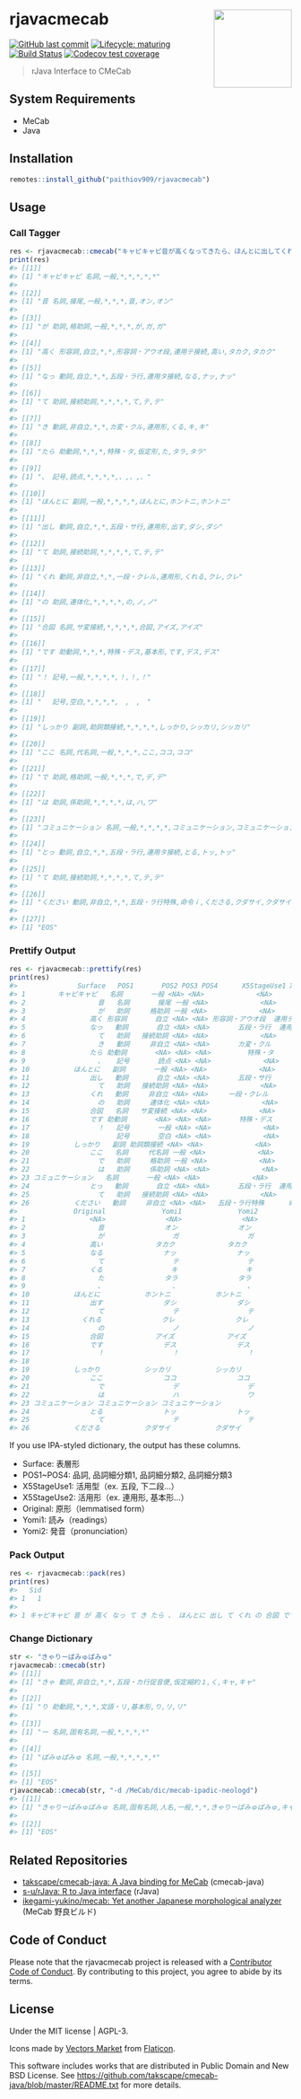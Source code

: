 
<!-- README.md is generated from README.Rmd. Please edit that file -->

# rjavacmecab <a href='https://paithiov909.github.io/rjavacmecab'><img src='https://raw.githack.com/paithiov909/rjavacmecab/master/man/figures/logo.png' align="right" height="139" /></a>

<!-- badges: start -->

[![GitHub last
commit](https://img.shields.io/github/last-commit/paithiov909/rjavacmecab)](#)
[![Lifecycle:
maturing](https://img.shields.io/badge/lifecycle-maturing-blue.svg)](https://www.tidyverse.org/lifecycle/#maturing)
[![Build
Status](https://travis-ci.com/paithiov909/rjavacmecab.svg?branch=master)](https://travis-ci.com/paithiov909/rjavacmecab)
[![Codecov test
coverage](https://codecov.io/gh/paithiov909/rjavacmecab/branch/master/graph/badge.svg)](https://codecov.io/gh/paithiov909/rjavacmecab?branch=master)
<!-- badges: end -->

> rJava Interface to CMeCab

## System Requirements

-   MeCab
-   Java

## Installation

``` r
remotes::install_github("paithiov909/rjavacmecab")
```

## Usage

### Call Tagger

``` r
res <- rjavacmecab::cmecab("キャピキャピ音が高くなってきたら、ほんとに出してくれの合図です！　しっかりここではコミュニケーションとってください")
print(res)
#> [[1]]
#> [1] "キャピキャピ 名詞,一般,*,*,*,*,*"
#> 
#> [[2]]
#> [1] "音 名詞,接尾,一般,*,*,*,音,オン,オン"
#> 
#> [[3]]
#> [1] "が 助詞,格助詞,一般,*,*,*,が,ガ,ガ"
#> 
#> [[4]]
#> [1] "高く 形容詞,自立,*,*,形容詞・アウオ段,連用テ接続,高い,タカク,タカク"
#> 
#> [[5]]
#> [1] "なっ 動詞,自立,*,*,五段・ラ行,連用タ接続,なる,ナッ,ナッ"
#> 
#> [[6]]
#> [1] "て 助詞,接続助詞,*,*,*,*,て,テ,テ"
#> 
#> [[7]]
#> [1] "き 動詞,非自立,*,*,カ変・クル,連用形,くる,キ,キ"
#> 
#> [[8]]
#> [1] "たら 助動詞,*,*,*,特殊・タ,仮定形,た,タラ,タラ"
#> 
#> [[9]]
#> [1] "、 記号,読点,*,*,*,*,、,、,、"
#> 
#> [[10]]
#> [1] "ほんとに 副詞,一般,*,*,*,*,ほんとに,ホントニ,ホントニ"
#> 
#> [[11]]
#> [1] "出し 動詞,自立,*,*,五段・サ行,連用形,出す,ダシ,ダシ"
#> 
#> [[12]]
#> [1] "て 助詞,接続助詞,*,*,*,*,て,テ,テ"
#> 
#> [[13]]
#> [1] "くれ 動詞,非自立,*,*,一段・クレル,連用形,くれる,クレ,クレ"
#> 
#> [[14]]
#> [1] "の 助詞,連体化,*,*,*,*,の,ノ,ノ"
#> 
#> [[15]]
#> [1] "合図 名詞,サ変接続,*,*,*,*,合図,アイズ,アイズ"
#> 
#> [[16]]
#> [1] "です 助動詞,*,*,*,特殊・デス,基本形,です,デス,デス"
#> 
#> [[17]]
#> [1] "！ 記号,一般,*,*,*,*,！,！,！"
#> 
#> [[18]]
#> [1] "　 記号,空白,*,*,*,*,　,　,　"
#> 
#> [[19]]
#> [1] "しっかり 副詞,助詞類接続,*,*,*,*,しっかり,シッカリ,シッカリ"
#> 
#> [[20]]
#> [1] "ここ 名詞,代名詞,一般,*,*,*,ここ,ココ,ココ"
#> 
#> [[21]]
#> [1] "で 助詞,格助詞,一般,*,*,*,で,デ,デ"
#> 
#> [[22]]
#> [1] "は 助詞,係助詞,*,*,*,*,は,ハ,ワ"
#> 
#> [[23]]
#> [1] "コミュニケーション 名詞,一般,*,*,*,*,コミュニケーション,コミュニケーション,コミュニケーション"
#> 
#> [[24]]
#> [1] "とっ 動詞,自立,*,*,五段・ラ行,連用タ接続,とる,トッ,トッ"
#> 
#> [[25]]
#> [1] "て 助詞,接続助詞,*,*,*,*,て,テ,テ"
#> 
#> [[26]]
#> [1] "ください 動詞,非自立,*,*,五段・ラ行特殊,命令ｉ,くださる,クダサイ,クダサイ"
#> 
#> [[27]]
#> [1] "EOS"
```

### Prettify Output

``` r
res <- rjavacmecab::prettify(res)
print(res)
#>               Surface   POS1       POS2 POS3 POS4      X5StageUse1 X5StageUse2
#> 1        キャピキャピ   名詞       一般 <NA> <NA>             <NA>        <NA>
#> 2                  音   名詞       接尾 一般 <NA>             <NA>        <NA>
#> 3                  が   助詞     格助詞 一般 <NA>             <NA>        <NA>
#> 4                高く 形容詞       自立 <NA> <NA> 形容詞・アウオ段  連用テ接続
#> 5                なっ   動詞       自立 <NA> <NA>       五段・ラ行  連用タ接続
#> 6                  て   助詞   接続助詞 <NA> <NA>             <NA>        <NA>
#> 7                  き   動詞     非自立 <NA> <NA>       カ変・クル      連用形
#> 8                たら 助動詞       <NA> <NA> <NA>         特殊・タ      仮定形
#> 9                  、   記号       読点 <NA> <NA>             <NA>        <NA>
#> 10           ほんとに   副詞       一般 <NA> <NA>             <NA>        <NA>
#> 11               出し   動詞       自立 <NA> <NA>       五段・サ行      連用形
#> 12                 て   助詞   接続助詞 <NA> <NA>             <NA>        <NA>
#> 13               くれ   動詞     非自立 <NA> <NA>     一段・クレル      連用形
#> 14                 の   助詞     連体化 <NA> <NA>             <NA>        <NA>
#> 15               合図   名詞   サ変接続 <NA> <NA>             <NA>        <NA>
#> 16               です 助動詞       <NA> <NA> <NA>       特殊・デス      基本形
#> 17                 ！   記号       一般 <NA> <NA>             <NA>        <NA>
#> 18                 　   記号       空白 <NA> <NA>             <NA>        <NA>
#> 19           しっかり   副詞 助詞類接続 <NA> <NA>             <NA>        <NA>
#> 20               ここ   名詞     代名詞 一般 <NA>             <NA>        <NA>
#> 21                 で   助詞     格助詞 一般 <NA>             <NA>        <NA>
#> 22                 は   助詞     係助詞 <NA> <NA>             <NA>        <NA>
#> 23 コミュニケーション   名詞       一般 <NA> <NA>             <NA>        <NA>
#> 24               とっ   動詞       自立 <NA> <NA>       五段・ラ行  連用タ接続
#> 25                 て   助詞   接続助詞 <NA> <NA>             <NA>        <NA>
#> 26           ください   動詞     非自立 <NA> <NA>   五段・ラ行特殊      命令ｉ
#>              Original              Yomi1              Yomi2
#> 1                <NA>               <NA>               <NA>
#> 2                  音               オン               オン
#> 3                  が                 ガ                 ガ
#> 4                高い             タカク             タカク
#> 5                なる               ナッ               ナッ
#> 6                  て                 テ                 テ
#> 7                くる                 キ                 キ
#> 8                  た               タラ               タラ
#> 9                  、                 、                 、
#> 10           ほんとに           ホントニ           ホントニ
#> 11               出す               ダシ               ダシ
#> 12                 て                 テ                 テ
#> 13             くれる               クレ               クレ
#> 14                 の                 ノ                 ノ
#> 15               合図             アイズ             アイズ
#> 16               です               デス               デス
#> 17                 ！                 ！                 ！
#> 18                 　                 　                 　
#> 19           しっかり           シッカリ           シッカリ
#> 20               ここ               ココ               ココ
#> 21                 で                 デ                 デ
#> 22                 は                 ハ                 ワ
#> 23 コミュニケーション コミュニケーション コミュニケーション
#> 24               とる               トッ               トッ
#> 25                 て                 テ                 テ
#> 26           くださる           クダサイ           クダサイ
```

If you use IPA-styled dictionary, the output has these columns.

-   Surface: 表層形
-   POS1\~POS4: 品詞, 品詞細分類1, 品詞細分類2, 品詞細分類3
-   X5StageUse1: 活用型（ex. 五段, 下二段…）
-   X5StageUse2: 活用形（ex. 連用形, 基本形…）
-   Original: 原形（lemmatised form）
-   Yomi1: 読み（readings）
-   Yomi2: 発音（pronunciation）

### Pack Output

``` r
res <- rjavacmecab::pack(res)
print(res)
#>   Sid
#> 1   1
#>                                                                                                                                          Text
#> 1 キャピキャピ 音 が 高く なっ て き たら 、 ほんとに 出し て くれ の 合図 です ！ 　 しっかり ここ で は コミュニケーション とっ て ください
```

### Change Dictionary

``` r
str <- "きゃりーぱみゅぱみゅ"
rjavacmecab::cmecab(str)
#> [[1]]
#> [1] "きゃ 動詞,非自立,*,*,五段・カ行促音便,仮定縮約１,く,キャ,キャ"
#> 
#> [[2]]
#> [1] "り 助動詞,*,*,*,文語・リ,基本形,り,リ,リ"
#> 
#> [[3]]
#> [1] "ー 名詞,固有名詞,一般,*,*,*,*"
#> 
#> [[4]]
#> [1] "ぱみゅぱみゅ 名詞,一般,*,*,*,*,*"
#> 
#> [[5]]
#> [1] "EOS"
rjavacmecab::cmecab(str, "-d /MeCab/dic/mecab-ipadic-neologd")
#> [[1]]
#> [1] "きゃりーぱみゅぱみゅ 名詞,固有名詞,人名,一般,*,*,きゃりーぱみゅぱみゅ,キャリーパミュパミュ,キャリーパミュパミュ"
#> 
#> [[2]]
#> [1] "EOS"
```

## Related Repositories

-   [takscape/cmecab-java: A Java binding for
    MeCab](https://github.com/takscape/cmecab-java) (cmecab-java)
-   [s-u/rJava: R to Java interface](https://github.com/s-u/rJava)
    (rJava)
-   [ikegami-yukino/mecab: Yet another Japanese morphological
    analyzer](https://github.com/ikegami-yukino/mecab) (MeCab
    野良ビルド)

## Code of Conduct

Please note that the rjavacmecab project is released with a [Contributor
Code of
Conduct](https://paithiov909.github.io/rjavacmecab/CODE_OF_CONDUCT.html).
By contributing to this project, you agree to abide by its terms.

## License

Under the MIT license \| AGPL-3.

Icons made by [Vectors
Market](https://www.flaticon.com/authors/vectors-market) from
[Flaticon](https://www.flaticon.com/).

This software includes works that are distributed in Public Domain and
New BSD License. See
<https://github.com/takscape/cmecab-java/blob/master/README.txt> for
more details.
